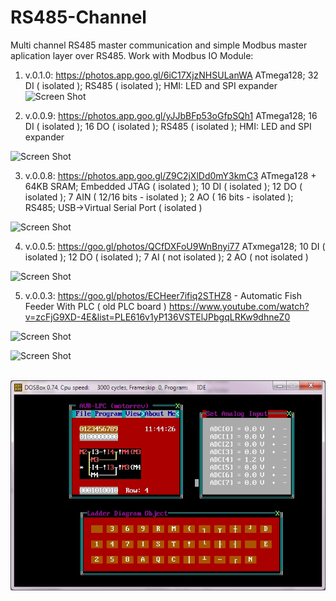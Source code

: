 # RS485-Channel
Multi channel RS485 master communication and simple Modbus master aplication layer over RS485.
Work with Modbus IO Module:

1) v.0.1.0: https://photos.app.goo.gl/6iC17XjzNHSULanWA
ATmega128; 32 DI ( isolated ); RS485 ( isolated ); HMI: LED and SPI expander
![Screen Shot](https://lh3.googleusercontent.com/OzEl-yrtWVlj1PB5MuoKFS6b4SZ66YS6gCqzX56oWE0lESGWPlYt3V_fz-cltTzUgdABo3lM2OgTONHgAs62rUD7gYELFHMJWC5DPY2WDuDx00NfmaOz2tmeLVn8EhmkOAxU5OHWcLwGpHDNTSPSn2FXaa3rmM3jF_wFndYPbudBBEZgMxnT8EZW8uytBHeSTcelpBfC24q9lfUsw4_vkdY2ZL2jNodVwB0KuzgWaXwWipQA3WTayW5-D6vgflpLRwGuxvP-pD5mi7LcbB9gwDUf8HV8PEnCllVh8b4F7dkz6PC2mONrfeGJeK-Apmh8Bv5mT4Gc6mk-n2yvFpd2qw0qRZwZerYAICaLpLlGBujsDhyf_0EAJFa-vsAfCK2MuNCmzVy8Y1lDeCxtx5ocOs-dPhKBchpbA9ey8R_tWcOdJoLARiN7RYQzGh0BMvfcTGlD9MpO_-MRLDO31qDdNYmMowa8uzA-3SaLv6V0kzNXD_UQvmc4tgkbOT0xpasZHmHDBXxivwOPFFMv-FKepdgmUIxF_kdxyKVhHfAgoSbLt-QC8GtKQ8T4M3PbNJea8bbAODpg_psPl8ZPPwPD1tASFA2uzmUEPqClRX6cUOjY8EBJT3LfBa5HT2uwqBTE-RBifvRmcRrC6fimldoaguRl2-FWDu3Ozcb5a2_zAPdnnk_wYGYCzO2IbdQBmQq94pJK6HgQtrulH0LI_xkmHD3I0bSFdClcMNz1xumX1IkGzuM=w1375-h774-no)<br>

2) v.0.0.9: https://photos.app.goo.gl/yJJbBFp53oGfpSQh1
ATmega128; 16 DI ( isolated ); 16 DO ( isolated ); RS485 ( isolated ); HMI: LED and SPI expander

![Screen Shot](https://lh3.googleusercontent.com/kVyHbxGsG4IzdlXVnGyCS1j1SPNN2gSp2w5qG455mBflZe69VZ90f4dho-pRgDI4RW-WO7sNSD0PA6l9do6jwlTGMlJhjrFqmtGLVl0L7OKdVmlS1hUvMp5UErSR4JhdYPISv_PNqIgiKox0XVzBw8EZ7-jx16h1NW3iT_nPY1xiqNniwc89wKzbxZRKcLj5h2DjiNvk5-GohhfvxFCR_8cfDXsANQNsZXoPS-Z8gEUZxeFmJY_rzItQeCycXFM5ls0ow7dgR_BRNVyNoZfPOKlhejJU1QRWh1-g8W_fTmTY0n6tHFR3j6xM-jQeUEWTfNBxXF4H_o8lz3L8TM1-vSQ1pOI_n1YNMBFWyIVJFf4ubM3pSUGnSZgbqweA_CQeBWVz4MsxgcPIX-4kRuuilUlMyGZgdFP4mjm7fjH_Tk0QxGYKdCy2wqencirMKmQk6-tsGD7NkZaqf2XcG1kffGshzfZ1XJD49keckLIjpWXfXUhnKvIRGEp5hoC5n3ZROB8T50qILa58JGQoJRdRaIsu7YPPqU-pPDM4LsFTu18Usy6oLfnXjmQoUIDN1e7Le5Je8bFh595vo19r7XV7ayXnB5S4uzct6bSR5yaPeH4J0munu55lEtQWHPFF1VHGW8A00PJZQn7bw1UpOhB-dkzc4UadcWeyCPasL9YqH--1C4BFVOYYQ3YH9M561d1y57ttRbnHBt73Nr5aCpxWzmYjX1i6Dr41H8MaZZtzhxD159M=w1375-h774-no)<br>

3) v.0.0.8: https://photos.app.goo.gl/Z9C2jXlDd0mY3kmC3
ATmega128 + 64KB SRAM; Embedded JTAG ( isolated ); 10 DI ( isolated ); 12 DO ( isolated ); 7 AIN ( 12/16 bits - isolated ); 2 AO ( 16 bits - isolated ); RS485; USB->Virtual Serial Port ( isolated )

![Screen Shot](https://lh3.googleusercontent.com/MFSm0rBE19Bkr6n2bQHMvwQDbrM88FVj6mi0oa1zPS12Zd1XVF8ZQhruDUSjj5ge2i3OTbsoyuJ5pJxQHAq7EGBXzrQ4npnA8TN-FYfQfRKF62vvIBu4lyrC2G8nLSsmaurKJ1AL63Wg1E1u6Kg3UWoYp94jPsGx7les2hHFN3h3157JmJn5emWt22zctwKuoiE0V9xlOegWnj1ZXh1caGQrHgmIB71cJP5h5bv6GbUMtQOyog8yz-kyPxy6S1MSCEX3xZZd2DP3gMVxeqpYgEInoQCW46HcGxgobg6J1JtNPG9Mr0FF1X2HbV9_R4C18u7d79Yfyb3AA3Et6dBWuwuHb6t0_V642tU-ff1alBq7FMpWoHSRmcBQUOWKGdH6yLo9GPd5a6_MH5jhhh1k1tBZsirvQleJ-DsP7VeRJrk1xcb6bAeKfSAkZEBqKm1ocxiBcHBjITTk1qyKYHBStECvgf2gY_nwudwcKR1mjJkGn3jowyLHPw2lpwmPAaV01omhRaxvsUOJZVKyXMBjsAh7KeoQ96FOYFMiptYe5jJ_jfvoDCd9T5MqHaiGrkpl_iI-xwXtU2jDASB8Gn-R2UnQ2w_Rtigq0nLZ0SZAssacPhLRZoJIKJGVcrtYlD7ufrOkX--KG2rIyONl5E1QoSHCeUc5887MFwnXQw65MT8F-75f9HV4q8AauVMvqUo2ONeTQtFoZeSWpo4YIw=w1560-h878-no)<br>

4) v.0.0.5: https://goo.gl/photos/QCfDXFoU9WnBnyi77
ATxmega128; 10 DI ( isolated ); 12 DO ( isolated ); 7 AI ( not isolated ); 2 AO ( not isolated )

![Screen Shot](https://lh3.googleusercontent.com/CrdKOV2Exipbm48BkSPXY6QQhLZtKpu2Nv74_5UNym-NVNAPvjKg5PgMn0AcWso0ZyiwsN57_bQ84GkdWwb7Ry0Kp0wBErN_FqKzjVGy-RkI7oBeXEOX3lbk3L_sag4jpUtL6XL_7z4-2A9JB4nJ5N8eDOMvSsk_vyZd-QJAPM5tTXT8s0LB6l4LfTdwNbY4EcXigg_OVyJis-DMLxeYNSsxG71GUVcQLt-kU4s7OCiboMgQa-1HW34-17OXkidpmwVVyQGjMnnico8W84CT-oo5ifHH2OV12lPdnzk2QDA6Ba1MxgiPPNiL1AI4Ddw0ljuSeHRd1PAAe2h5Cw0Efa_bCrpdjatL50HknVmisk_Wq6wLsi8mJ-jFOiaZLpNb5acmandOS_44eTYfF3-8xoIYWwwaDky8cjSWrsGdJf1P9RwySioCeaTY87fkwPZVjsMt1DcwxTHguXf6UCBtERuYttkovSb-Ckyd_fub_5rKGNKd0IgqTBM0CnrZewAAi1zjdYNrlUwyCQrIC86EkA8U6nLzsmn01w6f9noMxi2UR4sf2xdNYlnZcsSEp5dKILmzpsBXSmpW_2QIB7F6HR-KGu1ZCRFI4cNlldwq2drFFrrZwLv2LV2JxLXRwX_oVj0be-cMNpRJQaFIlBKRKDWSeZE7CKjhLEl93wqukypxnhAkh95ftAy5ptpu-THbBEzlBj6zKCZNJKpOcA=w800-h600-no)<br>

5) v.0.0.3: https://goo.gl/photos/ECHeer7ifiq2STHZ8 - Automatic Fish Feeder With PLC ( old PLC board )
https://www.youtube.com/watch?v=zcFjG9XD-4E&list=PLE616v1yP136VSTElJPbgqLRKw9dhneZ0

![Screen Shot](https://lh3.googleusercontent.com/i4vTtbMWcvufEfyPBXmEqtodp0uiaY80SN7nO53SizIuQGnKfskF3hOMWklSdp-E9tZwQFcahZGzqjpb_negQXEel_Ek9y2Q-xKqGe8nZFe8iSiKAYTuJJ7f9EiFlDz4nAfxZh-JwOHoanxEeHOk7S4ZBlITvbNXki2caGARQPg28cYvAEWLrhYlO4jIVNJ1u0FXz1XzlYSx5J1nXS0mtQefo2IzwadqRC1u_vziupT0Fe9qfGVQymvKK7zWInEjUshE4K-GbRTxpQTgDNWyImrhoL-DvrHVt9qu0Y4xG-VIqXxZ6ZS2KfvSQ15kddukfKs1x3Umb0xTVf33TF89o58FlunZHBvR9EITT13Ke3G6lsoOTQucqT8j5edNBI36gCUnRdn_JUaBjpc0gUciYcsNhvxmZmprITA2JZy_EWPfu068hc5PoFiTwgy0iZJXFJSkIwXAnYqA-47TTX1yOKnD8mORU91LtUfaS21BZ6cKBy90R5g3Xqo5Dhas0RXXaBC50P27vzN_nIzyAqwT7hCGoi_vgtFjF9wg21gcbyKm32ok7xzMjWMYUnwNmgpBeP_kCsKuX9ciPE-7k_tFMjQ3KHqqqXUdNO-jP6QrDGqhsa9yDcIrxGYuBZaT6ap04sALycBCSXbvSZi34mFChnCc2Mh-XZ1IBcmd_d-aqqKrzepfpWOf5bohYNa00gZUgcmnZ9ve4pHbMm3vKQ=w1024-h768-no)<br>

![Screen Shot](https://lh3.googleusercontent.com/I_9m0AWCdUIkswtg4QSVSX67RDgzccH50OStfhXLbFcXZyq1kbjxJQO41OeHRPKjSsdHpEd1b6TL1ghhdo4H-EGeap2Bl1AvMGEVdISq5AHGoAWIlsYyuBmnpAu9_Wkd94FAEYVaOv1IHYimBDl5Bwxq_vqBvP9YMbsmB5QbCT1er8KqDNJJIssTkvd-KOm5nO_Xo8iJ33l82leQsi39qGB72sUrOfQexcODRoI5rO-WKVkdZ5fvNErLYVLO7YQBCIQJDyfB6VFTwzDsjF9sfyXK2qocEiQf-CZcacJlFP7VRu8jNwa-1AI4fc8sZZfkDQGOmNlUTzeViIjgFAf9vj3qkT2GPnOQl1lcLj6JfpruBX7l2sdExpJ8iTMUZihwJt7aYFYwe0ty6TrbplHrh8xlNMRnEpTK5Q8NVqfPSh2WgeXZUjkK4yMxyQVah5IXNub0jaZeoUFpoTU-BWOQMtYmhJnsgfMkfoz0CDCGYFZbWEQqqhBgqPoCvKDEJjjy09934WcvAxVcrDOjew5-6ujKDtMCKWE25vu5iifXuly38Nl1DQia6p7sJFukOPESJ9tzkodJJNxJNzTA5jII-NOnI-ViyjIqoN8yb8JmH4POwwH7XMu18_fc097Q70p_vtcfu4T3xK860aCDIbI69FyJE_px5LkBasDbXDv4_bi5NPluNeLo5A=w990-h902-no)<br><br>

![Screen Shot](https://raw.githubusercontent.com/SimeonSimeonovIvanov/DOS-Window-Manager/master/LD_EDIT.jpg)<br><br>
